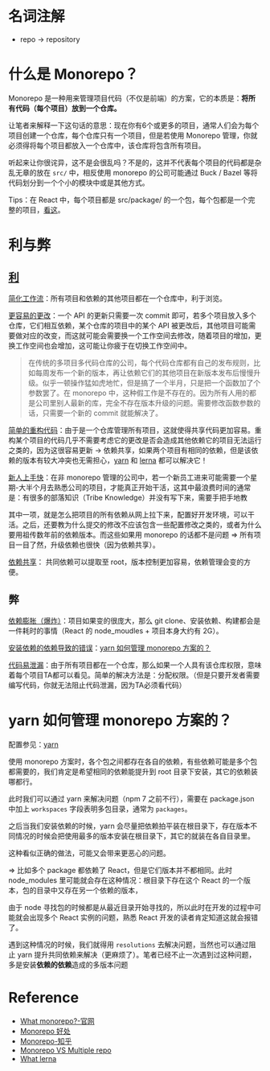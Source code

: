 # 名词注解

- repo -> repository

# 什么是 Monorepo？

Monorepo 是一种用来管理项目代码（不仅是前端）的方案，它的本质是：**将所有代码（每个项目）放到一个仓库。**

让笔者来解释一下这句话的意思：现在你有6个或更多的项目，通常人们会为每个项目创建一个仓库，每个仓库只有一个项目，但是若使用 Monorepo 管理，你就必须得将每个项目都放入一个仓库中，该仓库将包含所有项目。

听起来让你很诧异，这不是会很乱吗？不是的，这并不代表每个项目的代码都是杂乱无章的放在 `src/` 中，相反使用 monorepo 的公司可能通过  Buck / Bazel 等将代码划分到一个个小的模块中或是其他方式。

Tips：在 React 中，每个项目都是	 src/package/ 的一个包，每个包都是一个完整的项目，[看这](https://zh-hans.reactjs.org/docs/codebase-overview.html#multiple-packages)。

# 利与弊

## [利](https://danluu.com/monorepo/) 

<u>简化工作流</u>：所有项目和依赖的其他项目都在一个仓库中，利于浏览。

<u>更容易的更改</u>：一个 API 的更新只需要一次 commit 即可，若多个项目放入多个仓库，它们相互依赖，某个仓库的项目中的某个 API 被更改后，其他项目可能需要做对应的改变，而这就可能会需要换一个工作空间去修改，随着项目的增加，更换工作空间也会增加，这可能让你疲于在切换工作空间中。

> 在传统的多项目多代码仓库的公司，每个代码仓库都有自己的发布规则，比如每周发布一个新的版本，再让依赖它们的其他项目在新版本发布后慢慢升级。似乎一顿操作猛如虎地忙，但是搞了一个半月，只是把一个函数加了个参数罢了。在 monorepo 中，这种假工作是不存在的。因为所有人用的都是公司里别人最新的库，完全不存在版本升级的问题。需要修改函数参数的话，只需要一个新的 commit 就能解决了。

<u>简单的重构代码</u>：由于是一个仓库管理所有项目，这就使得共享代码更加容易。重构某个项目的代码几乎不需要考虑它的更改是否会造成其他依赖它的项目无法运行之类的，因为这很容易更新 -> 依赖共享，如果两个项目有相同的依赖，但是该依赖的版本有较大冲突也无需担心，[yarn](https://classic.yarnpkg.com/en/docs/workspaces/) 和 [lerna](https://github.com/lerna/lerna/blob/main/README.md#about) 都可以解决它！

<u>新人上手快</u>：在非 monorepo 管理的公司中，若一个新员工进来可能需要一个星期-大半个月去熟悉公司的项目，才能真正开始干活，这其中最浪费时间的通常是：有很多的部落知识（Tribe Knowledge）并没有写下来，需要手把手地教

其中一项，就是怎么把项目的所有依赖从网上拉下来，配置好开发环境，可以干活。之后，还要教为什么提交的修改不应该包含一些配置修改之类的，或者为什么要用祖传数年前的依赖版本。而这些如果用 monorepo 的话都不是问题 => 所有项目一目了然，升级依赖也很快（因为依赖共享）。

<u>依赖共享</u>： 共同依赖可以提取至 root，版本控制更加容易，依赖管理会变的方便。

## 弊

<u>依赖膨胀（爆炸）</u>：项目如果变的很庞大，那么 git clone、安装依赖、构建都会是一件耗时的事情（React 的 node_moudles + 项目本身大约有 2G）。

<u>安装依赖的依赖导致的错误</u>：<a href='#yarn 如何管理 monorepo 方案的'>yarn 如何管理 monorepo 方案的？</a> 

<u>代码易泄漏</u>：由于所有项目都在一个仓库，那么如果一个人具有该仓库权限，意味着每个项目TA都可以看见。简单的解决方法是：分配权限。（但是只要开发者需要编写代码，你就无法阻止代码泄漏，因为TA必须看代码）

# yarn 如何管理 monorepo 方案的？

配置参见：[yarn](https://classic.yarnpkg.com/en/docs/workspaces/) 

使用 monorepo 方案时，各个包之间都存在各自的依赖，有些依赖可能是多个包都需要的，我们肯定是希望相同的依赖能提升到 root 目录下安装，其它的依赖装哪都行。

此时我们可以通过 yarn 来解决问题（npm 7 之前不行），需要在 package.json 中加上 `workspaces` 字段表明多包目录，通常为 `packages`。

之后当我们安装依赖的时候，yarn 会尽量把依赖拍平装在根目录下，存在版本不同情况的时候会把使用最多的版本安装在根目录下，其它的就装在各自目录里。

这种看似正确的做法，可能又会带来更恶心的问题。

=> 比如多个 package 都依赖了 React，但是它们版本并不都相同。此时 node_modules 里可能就会存在这种情况：根目录下存在这个 React 的一个版本，包的目录中又存在另一个依赖的版本，

由于 node 寻找包的时候都是从最近目录开始寻找的，所以此时在开发的过程中可能就会出现多个 React 实例的问题，熟悉 React 开发的读者肯定知道这就会报错了。

遇到这种情况的时候，我们就得用 `resolutions` 去解决问题，当然也可以通过阻止 yarn 提升共同依赖来解决（更麻烦了）。笔者已经不止一次遇到过这种问题，多是安装**依赖的依赖**造成的多版本问题

# Reference

- [What monorepo?-官网](https://www.perforce.com/blog/vcs/what-monorepo) 
- [Monorepo 好处](https://danluu.com/monorepo/) 
- [Monorepo-知乎](https://zhuanlan.zhihu.com/p/77577415) 
- [Monorepo VS Multiple repo](https://translate.google.com/translate?hl=en&sl=zh-CN&tl=en&u=https%3A%2F%2Fsegmentfault.com%2Fa%2F1190000039814987&anno=2&prev=search)  
- [What lerna](https://github.com/lerna/lerna/blob/main/README.md#about) 



